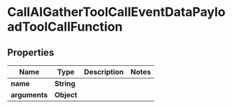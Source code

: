 

# CallAIGatherToolCallEventDataPayloadToolCallFunction


## Properties

| Name | Type | Description | Notes |
|------------ | ------------- | ------------- | -------------|
|**name** | **String** |  |  |
|**arguments** | **Object** |  |  |




